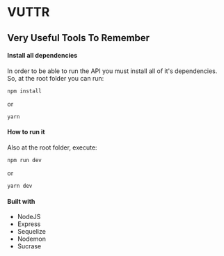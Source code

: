 # VUTTR
## Very Useful Tools To Remember


#### Install all dependencies
In order to be able to run the API you must install all of it's dependencies. So, at the root folder you can run:

```
npm install
```
or
```
yarn
```


#### How to run it
Also at the root folder, execute:

```
npm run dev
```
or
```
yarn dev
```


#### Built with
* NodeJS
* Express
* Sequelize
* Nodemon
* Sucrase